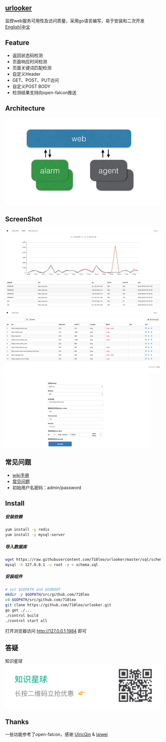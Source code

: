 ## [urlooker](https://github.com/710leo/urlooker)
监控web服务可用性及访问质量，采用go语言编写，易于安装和二次开发    
[English](https://github.com/710leo/urlooker)|[中文](https://github.com/710leo/urlooker/blob/master/readme_zh.md)

## Feature
- 返回状态码检测
- 页面响应时间检测
- 页面关键词匹配检测
- 自定义Header
- GET、POST、PUT访问
- 自定义POST BODY
- 检测结果支持向open-falcon推送

## Architecture
![Architecture](img/urlooker_arch.png)

## ScreenShot

![ScreenShot](img/urlooker1.png)
![ScreenShot](img/urlooker2.png)
<img src="img/urlooker_stra.png" style="zoom:45%;" />

## 常见问题
- [wiki手册](https://github.com/710leo/urlooker/wiki)
- [常见问题](https://github.com/710leo/urlooker/wiki/FAQ)
- 初始用户名密码：admin/password

## Install
##### 安装依赖
```bash
yum install -y redis
yum install -y mysql-server
```
##### 导入数据库
```bash
wget https://raw.githubusercontent.com/710leo/urlooker/master/sql/schema.sql
mysql -h 127.0.0.1 -u root -p < schema.sql
```

##### 安装组件
```bash
# set $GOPATH and $GOROOT
mkdir -p $GOPATH/src/github.com/710leo
cd $GOPATH/src/github.com/710leo
git clone https://github.com/710leo/urlooker.git
go get ./...
./control build
./control start all
```

打开浏览器访问 http://127.0.0.1:1984 即可


## 答疑
知识星球   
<img src="img/urlooker_zsxq.png" style="zoom:50%;" />

## Thanks
一些功能参考了open-falcon，感谢 [UlricQin](http://ulricqin.com) & [laiwei](https://github.com/laiwei)